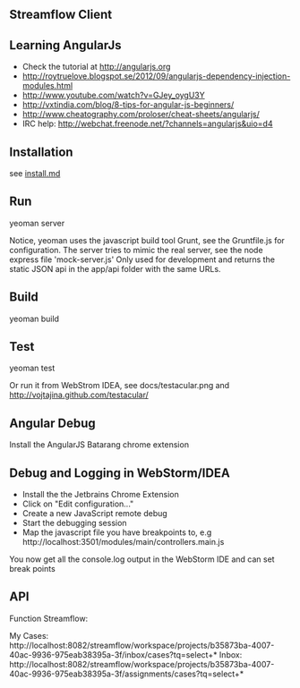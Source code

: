 ## Streamflow Client


## Learning AngularJs

* Check the tutorial at http://angularjs.org
* http://roytruelove.blogspot.se/2012/09/angularjs-dependency-injection-modules.html
* http://www.youtube.com/watch?v=GJey_oygU3Y
* http://vxtindia.com/blog/8-tips-for-angular-js-beginners/
* http://www.cheatography.com/proloser/cheat-sheets/angularjs/
* IRC help: http://webchat.freenode.net/?channels=angularjs&uio=d4

## Installation

see [install.md](readme.md)

## Run

   yeoman server

Notice, yeoman uses the javascript build tool Grunt, see the Gruntfile.js for configuration.
The server tries to mimic the real server, see the node express file 'mock-server.js'
Only used for development and returns the static JSON api in the app/api folder with the same URLs.

## Build

   yeoman build

## Test

   yeoman test

Or run it from WebStrom IDEA, see docs/testacular.png and http://vojtajina.github.com/testacular/


## Angular Debug

Install the AngularJS Batarang chrome extension

## Debug and Logging in WebStorm/IDEA

* Install the the Jetbrains Chrome Extension
* Click on "Edit configuration..."
* Create a new JavaScript remote debug
* Start the debugging session
* Map the javascript file you have breakpoints to, e.g http://localhost:3501/modules/main/controllers.main.js

You now get all the console.log output in the WebStorm IDE and can set break points


## API

Function Streamflow:

My Cases:
http://localhost:8082/streamflow/workspace/projects/b35873ba-4007-40ac-9936-975eab38395a-3f/inbox/cases?tq=select+*
Inbox:
http://localhost:8082/streamflow/workspace/projects/b35873ba-4007-40ac-9936-975eab38395a-3f/assignments/cases?tq=select+*
